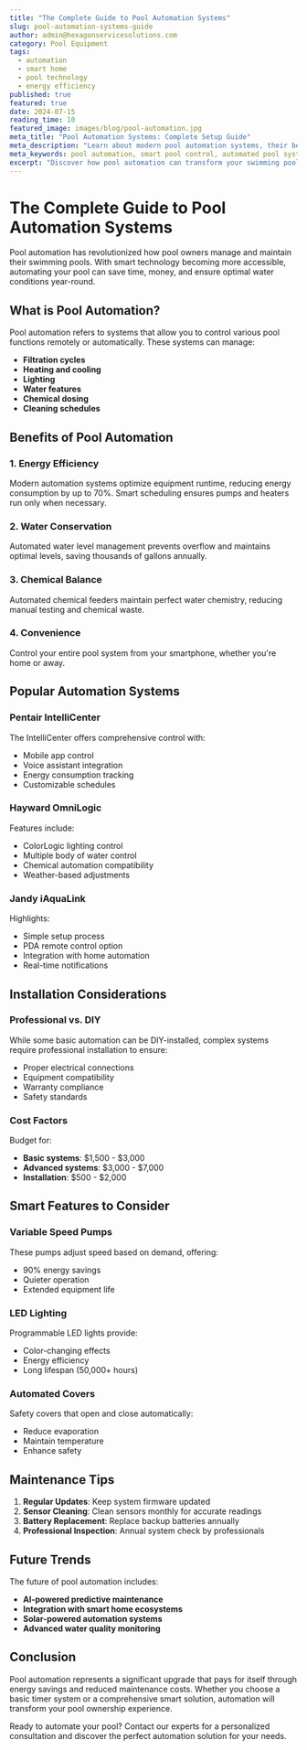 ```yaml
---
title: "The Complete Guide to Pool Automation Systems"
slug: pool-automation-systems-guide
author: admin@hexagonservicesolutions.com
category: Pool Equipment
tags:
  - automation
  - smart home
  - pool technology
  - energy efficiency
published: true
featured: true
date: 2024-07-15
reading_time: 10
featured_image: images/blog/pool-automation.jpg
meta_title: "Pool Automation Systems: Complete Setup Guide"
meta_description: "Learn about modern pool automation systems, their benefits, and how to choose the right setup for your swimming pool."
meta_keywords: pool automation, smart pool control, automated pool systems
excerpt: "Discover how pool automation can transform your swimming pool maintenance experience with smart controls, energy savings, and remote management capabilities."
---
```


# The Complete Guide to Pool Automation Systems

Pool automation has revolutionized how pool owners manage and maintain their swimming pools. With smart technology becoming more accessible, automating your pool can save time, money, and ensure optimal water conditions year-round.

## What is Pool Automation?

Pool automation refers to systems that allow you to control various pool functions remotely or automatically. These systems can manage:

- **Filtration cycles**
- **Heating and cooling**
- **Lighting**
- **Water features**
- **Chemical dosing**
- **Cleaning schedules**

## Benefits of Pool Automation

### 1. Energy Efficiency

Modern automation systems optimize equipment runtime, reducing energy consumption by up to 70%. Smart scheduling ensures pumps and heaters run only when necessary.

### 2. Water Conservation

Automated water level management prevents overflow and maintains optimal levels, saving thousands of gallons annually.

### 3. Chemical Balance

Automated chemical feeders maintain perfect water chemistry, reducing manual testing and chemical waste.

### 4. Convenience

Control your entire pool system from your smartphone, whether you're home or away.

## Popular Automation Systems

### Pentair IntelliCenter

The IntelliCenter offers comprehensive control with:
- Mobile app control
- Voice assistant integration
- Energy consumption tracking
- Customizable schedules

### Hayward OmniLogic

Features include:
- ColorLogic lighting control
- Multiple body of water control
- Chemical automation compatibility
- Weather-based adjustments

### Jandy iAquaLink

Highlights:
- Simple setup process
- PDA remote control option
- Integration with home automation
- Real-time notifications

## Installation Considerations

### Professional vs. DIY

While some basic automation can be DIY-installed, complex systems require professional installation to ensure:
- Proper electrical connections
- Equipment compatibility
- Warranty compliance
- Safety standards

### Cost Factors

Budget for:
- **Basic systems**: $1,500 - $3,000
- **Advanced systems**: $3,000 - $7,000
- **Installation**: $500 - $2,000

## Smart Features to Consider

### Variable Speed Pumps

These pumps adjust speed based on demand, offering:
- 90% energy savings
- Quieter operation
- Extended equipment life

### LED Lighting

Programmable LED lights provide:
- Color-changing effects
- Energy efficiency
- Long lifespan (50,000+ hours)

### Automated Covers

Safety covers that open and close automatically:
- Reduce evaporation
- Maintain temperature
- Enhance safety

## Maintenance Tips

1. **Regular Updates**: Keep system firmware updated
2. **Sensor Cleaning**: Clean sensors monthly for accurate readings
3. **Battery Replacement**: Replace backup batteries annually
4. **Professional Inspection**: Annual system check by professionals

## Future Trends

The future of pool automation includes:
- **AI-powered predictive maintenance**
- **Integration with smart home ecosystems**
- **Solar-powered automation systems**
- **Advanced water quality monitoring**

## Conclusion

Pool automation represents a significant upgrade that pays for itself through energy savings and reduced maintenance costs. Whether you choose a basic timer system or a comprehensive smart solution, automation will transform your pool ownership experience.

Ready to automate your pool? Contact our experts for a personalized consultation and discover the perfect automation solution for your needs.